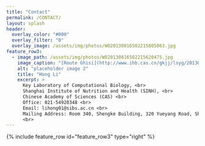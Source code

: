 ```yaml
---
title: "Contact"
permalink: /CONTACT/
layout: splash
header:
  overlay_color: "#000"
  overlay_filter: "0"
  overlay_image: /assets/img/photos/W020130816502215805063.jpg
feature_row3:
  - image_path: /assets/img/photos/W020130816502215620475.jpg
    image_caption: "[Route Ghisi](http://www.ihb.cas.cn/gkjj/lsyg/201308/t20130816_3913407.html)"
    alt: "placeholder image 2"
    title: "Hong Li"
    excerpt: >
      Key Laboratory of Computational Biology, <br>
      Shanghai Institute of Nutrition and Health (SINH), <br>
      Chinese Academy of Sciences (CAS) <br>
      Office: 021-54920348 <br>
      Email: lihong01@sibs.ac.cn <br>
      Mailing Address: Room 340, Shengke Building, 320 Yueyang Road, Shanghai, China. <br>
      <br>
---
```


{% include feature_row id="feature_row3" type="right" %}